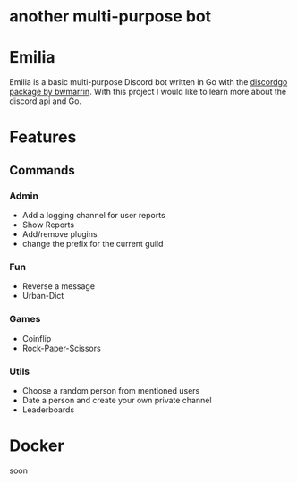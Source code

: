 

# another multi-purpose bot

# Emilia
Emilia is a basic multi-purpose Discord bot written in Go with the [discordgo package
by bwmarrin](https://github.com/bwmarrin/discordgo). With this project I would like to learn more about the discord api and Go.

# Features
## Commands
### Admin
- Add a logging channel for user reports
- Show Reports
- Add/remove plugins
- change the prefix for the current guild
### Fun
- Reverse a message
- Urban-Dict
### Games
- Coinflip
- Rock-Paper-Scissors
### Utils
- Choose a random person from mentioned users
- Date a person and create your own private channel
- Leaderboards



# Docker
soon
